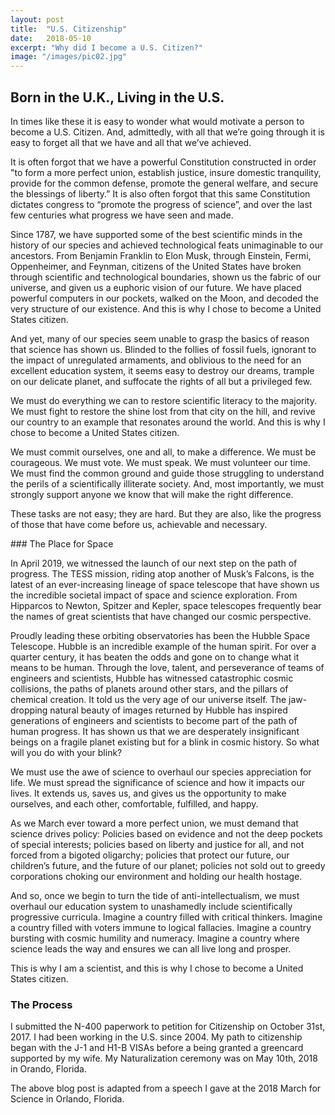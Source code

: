 ```yaml
---
layout: post
title:  "U.S. Citizenship"
date:   2018-05-10
excerpt: "Why did I become a U.S. Citizen?"
image: "/images/pic02.jpg"
---
```


## Born in the U.K., Living in the U.S.
<p>
In times like these it is easy to wonder what would motivate a person to become a U.S. Citizen. And, admittedly, with all that we’re going through it is easy to forget all that we have and all that we’ve achieved.
</p>
<p>
It is often forgot that we have a powerful Constitution constructed in order "to form a more perfect union, establish justice, insure domestic tranquility, provide for the common defense, promote the general welfare, and secure the blessings of liberty.” It is also often forgot that this same Constitution dictates congress to “promote the progress of science”, and over the last few centuries what progress we have seen and made.
</p>
<p>
Since 1787, we have supported some of the best scientific minds in the history of our species and achieved technological feats unimaginable to our ancestors. From Benjamin Franklin to Elon Musk, through Einstein, Fermi, Oppenheimer, and Feynman, citizens of the United States have broken through scientific and technological boundaries, shown us the fabric of our universe, and given us a euphoric vision of our future. We have placed powerful computers in our pockets, walked on the Moon, and decoded the very structure of our existence. And this is why I chose to become a United States citizen.
</p>
<p>
And yet, many of our species seem unable to grasp the basics of reason that science has shown us. Blinded to the follies of fossil fuels, ignorant to the impact of unregulated armaments, and oblivious to the need for an excellent education system, it seems easy to destroy our dreams, trample on our delicate planet, and suffocate the rights of all but a privileged few.
</p>
<p>
We must do everything we can to restore scientific literacy to the majority. We must fight to restore the shine lost from that city on the hill, and revive our country to an example that resonates around the world. And this is why I chose to become a United States citizen.
</p>
<p>
We must commit ourselves, one and all, to make a difference. We must be courageous. We must vote. We must speak. We must volunteer our time. We must find the common ground and guide those struggling to understand the perils of a scientifically illiterate society. And, most importantly, we must strongly support anyone we know that will make the right difference.
</p>
<p>
These tasks are not easy; they are hard. But they are also, like the progress of those that have come before us, achievable and necessary.
</p>
### The Place for Space
<p>
In April 2019, we witnessed the launch of our next step on the path of progress. The TESS mission, riding atop another of Musk’s Falcons, is the latest of an ever-increasing lineage of space telescope that have shown us the incredible societal impact of space and science exploration. From Hipparcos to Newton, Spitzer and Kepler, space telescopes frequently bear the names of great scientists that have changed our cosmic perspective.
</p>
<p>
Proudly leading these orbiting observatories has been the Hubble Space Telescope. Hubble is an incredible example of the human spirit. For over a quarter century, it has beaten the odds and gone on to change what it means to be human. Through the love, talent, and perseverance of teams of engineers and scientists, Hubble has witnessed catastrophic cosmic collisions, the paths of planets around other stars, and the pillars of chemical creation. It told us the very age of our universe itself. The jaw-dropping natural beauty of images returned by Hubble has inspired generations of engineers and scientists to become part of the path of human progress. It has shown us that we are desperately insignificant beings on a fragile planet existing but for a blink in cosmic history. So what will you do with your blink?
</p>
<p>
We must use the awe of science to overhaul our species appreciation for life. We must spread the significance of science and how it impacts our lives. It extends us, saves us, and gives us the opportunity to make ourselves, and each other, comfortable, fulfilled, and happy.
</p>
<p>
As we March ever toward a more perfect union, we must demand that science drives policy: Policies based on evidence and not the deep pockets of special interests; policies based on liberty and justice for all, and not forced from a bigoted oligarchy; policies that protect our future, our children’s future, and the future of our planet; policies not sold out to greedy corporations choking our environment and holding our health hostage.
</p>
<p>
And so, once we begin to turn the tide of anti-intellectualism, we must overhaul our education system to unashamedly include scientifically progressive curricula. Imagine a country filled with critical thinkers. Imagine a country filled with voters immune to logical fallacies. Imagine a country bursting with cosmic humility and numeracy. Imagine a country where science leads the way and ensures we can all live long and prosper.
</p>
<p>
This is why I am a scientist, and this is why I chose to become a United States citizen.
</p>

### The Process
<p>
I submitted the N-400 paperwork to petition for Citizenship on October 31st, 2017. I had been working in the U.S. since 2004. My path to citizenship began with the J-1 and H1-B VISAs before a being granted a greencard supported by my wife. My Naturalization ceremony was on May 10th, 2018 in Orando, Florida.
</p>
<p>
The above blog post is adapted from a speech I gave at the 2018 March for Science in Orlando, Florida.
</p>

